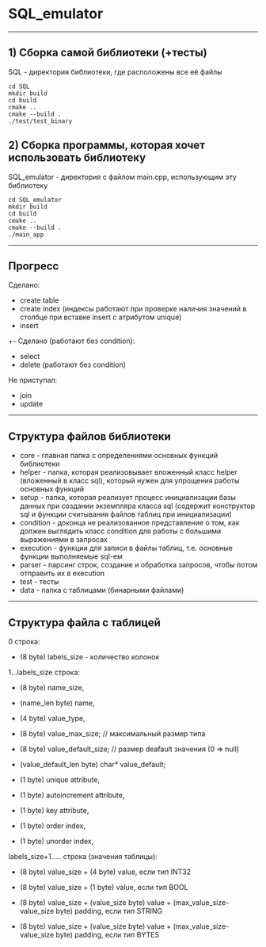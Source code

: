 # SQL_emulator #
---------------------------
## 1) Сборка самой библиотеки (+тесты) ##
SQL - директория библиотеки, где расположены все её файлы
```
cd SQL
mkdir build
cd build
cmake ..
cmake --build .
./test/test_binary
```
## 2) Сборка программы, которая хочет использовать библиотеку ##
SQL_emulator - директория с файлом main.cpp, использующим эту библиотеку
```
cd SQL_emulator
mkdir build
cd build
cmake ..
cmake --build .
./main_app
```

------------------------------------------
## Прогресс ##

Сделано:
- create table
- create index (индексы работают при проверке наличия значений в столбце при вставке insert с атрибутом unique)
- insert

+- Сделано (работают без condition):
- select
- delete (работают без condition)

Не приступал:

- join
- update

---------------------
## Структура файлов библиотеки ##
- core - главная папка с определениями основных функций библиотеки
- helper - папка, которая реализовывает вложенный класс helper (вложенный в класс sql), который нужен для упрощения работы основных функций
- setup - папка, которая реализует процесс инициализации базы данных при создании экземпляра класса sql (содержит конструктор sql и функции считывания файлов таблиц при инициализации)
- condition - доконца не реализованное представление о том, как должен выглядить класс condition для работы с большими выражениями в запросах
- execution - функции для записи в файлы таблиц, т.е. основные функции выполняемые sql-ем
- parser - парсинг строк, создание и обработка запросов, чтобы потом отправить их в execution
- test - тесты
- data - папка с таблицами (бинарными файлами)


-----------------------------
## Структура файла с таблицей ##

0 строка:

- (8 byte) labels_size - количество колонок

1...labels_size строка:

- (8 byte) name_size, 

- (name_len byte) name,

- (4 byte) value_type, 

- (8 byte) value_max_size; // максимальный размер типа

- (8 byte) value_default_size; // размер deafault значения (0 => null)

- (value_default_len byte) char* value_default;

- (1 byte) unique attribute,

- (1 byte) autoincrement attribute,

- (1 byte) key attribute,

- (1 byte) order index,

- (1 byte) unorder index,


labels_size+1..... строка (значения таблицы):

- (8 byte) value_size + (4 byte) value, если тип INT32

- (8 byte) value_size + (1 byte) value, если тип BOOL

- (8 byte) value_size + (value_size byte) value + (max_value_size-value_size byte) padding, если тип STRING

- (8 byte) value_size + (value_size byte) value + (max_value_size-value_size byte) padding, если тип BYTES



